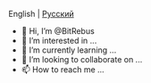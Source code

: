 English | [Русский](README.ru.md)

- 👋 Hi, I’m @BitRebus
- 👀 I’m interested in ...
- 🌱 I’m currently learning ...
- 💞️ I’m looking to collaborate on ...
- 📫 How to reach me ...

<!---
BitRebus/BitRebus is a ✨ special ✨ repository because its `README.md` (this file) appears on your GitHub profile.
You can click the Preview link to take a look at your changes.
--->
